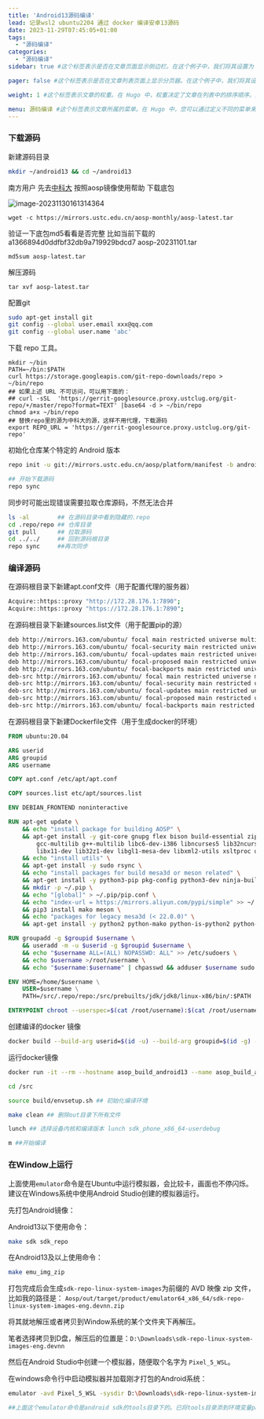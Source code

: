 ```yaml
---
title: 'Android13源码编译'
lead: 记录wsl2 ubuntu2204 通过 docker 编译安卓13源码
date: 2023-11-29T07:45:05+01:00
tags:
  - "源码编译"
categories:
  - "源码编译"
sidebar: true #这个标签表示是否在文章页面显示侧边栏。在这个例子中，我们将其设置为 false，因为我们不想在这篇文章的页面上显示侧边栏。如果您想要在文章页面上显示侧边栏，您可以将其设置为 true。

pager: false #这个标签表示是否在文章列表页面上显示分页器。在这个例子中，我们将其设置为 false，因为我们不需要在文章列表页面上显示分页器。如果您有很多文章，并且想要将它们分成多个页面显示，您可以将其设置为 true。

weight: 1 #这个标签表示文章的权重。在 Hugo 中，权重决定了文章在列表中的排序顺序。如果您想要某篇文章排在列表的前面，您可以将其权重设置为更高的数字。在这个例子中，我们将其设置为 1，表示这篇文章应该排在列表的第一位。

menu: 源码编译 #这个标签表示文章所属的菜单。在 Hugo 中，您可以通过定义不同的菜单来组织您的网站导航。在这个例子中，我们将这篇文章添加到名为 "main" 的菜单中。如果您想要将文章添加到其他菜单中，您可以将其设置为相应的菜在
---
```




### 下载源码

新建源码目录

```sh
mkdir ~/android13 && cd ~/android13
```

南方用户 先去[中科大](https://mirrors.ustc.edu.cn/help/aosp.html) 按照aosp镜像使用帮助 下载底包

![image-20231130161314364](../asop%E7%BC%96%E8%AF%91.assets/image-20231130161314364-17013320008172.png)

```shell
wget -c https://mirrors.ustc.edu.cn/aosp-monthly/aosp-latest.tar
```

验证一下底包md5看看是否完整 比如当前下载的 a1366894d0ddfbf32db9a719929bdcd7  aosp-20231101.tar

```shell
md5sum aosp-latest.tar
```

解压源码

```shell
tar xvf aosp-latest.tar
```

配置git

```sh
sudo apt-get install git
git config --global user.email xxx@qq.com
git config --global user.name 'abc'
```

 下载 repo 工具。

```shell
mkdir ~/bin
PATH=~/bin:$PATH
curl https://storage.googleapis.com/git-repo-downloads/repo > ~/bin/repo
## 如果上述 URL 不可访问，可以用下面的：
## curl -sSL  'https://gerrit-googlesource.proxy.ustclug.org/git-repo/+/master/repo?format=TEXT' |base64 -d > ~/bin/repo
chmod a+x ~/bin/repo
## 替换repo里的源为中科大的源，这样不用代理，下载源码
export REPO_URL = 'https://gerrit-googlesource.proxy.ustclug.org/git-repo'
```

初始化仓库某个特定的 Android 版本

```sh
repo init -u git://mirrors.ustc.edu.cn/aosp/platform/manifest -b android-13.0.0_r16

## 开始下载源码
repo sync

```

同步时可能出现错误需要拉取仓库源码，不然无法合并

```sh
ls -al        ## 在源码目录中看到隐藏的.repo
cd .repo/repo ## 仓库目录
git pull      ## 拉取源码
cd ../../     ## 回到源码根目录
repo sync     ##再次同步
```



### 编译源码

在源码根目录下新建apt.conf文件（用于配置代理的服务器）

```sh
Acquire::https::proxy "http://172.28.176.1:7890";
Acquire::https::proxy "https://172.28.176.1:7890";
```

在源码根目录下新建sources.list文件（用于配置pip的源）

```sh
deb http://mirrors.163.com/ubuntu/ focal main restricted universe multiverse
deb http://mirrors.163.com/ubuntu/ focal-security main restricted universe multiverse
deb http://mirrors.163.com/ubuntu/ focal-updates main restricted universe multiverse
deb http://mirrors.163.com/ubuntu/ focal-proposed main restricted universe multiverse
deb http://mirrors.163.com/ubuntu/ focal-backports main restricted universe multiverse
deb-src http://mirrors.163.com/ubuntu/ focal main restricted universe multiverse
deb-src http://mirrors.163.com/ubuntu/ focal-security main restricted universe multiverse
deb-src http://mirrors.163.com/ubuntu/ focal-updates main restricted universe multiverse
deb-src http://mirrors.163.com/ubuntu/ focal-proposed main restricted universe multiverse
deb-src http://mirrors.163.com/ubuntu/ focal-backports main restricted universe multiverse
```

在源码根目录下新建Dockerfile文件（用于生成docker的环境）

```dockerfile
FROM ubuntu:20.04

ARG userid
ARG groupid
ARG username

COPY apt.conf /etc/apt/apt.conf

COPY sources.list etc/apt/sources.list

ENV DEBIAN_FRONTEND noninteractive

RUN apt-get update \
    && echo "install package for building AOSP" \
    && apt-get install -y git-core gnupg flex bison build-essential zip curl zlib1g-dev \
        gcc-multilib g++-multilib libc6-dev-i386 libncurses5 lib32ncurses5-dev x11proto-core-dev \
        libx11-dev lib32z1-dev libgl1-mesa-dev libxml2-utils xsltproc unzip fontconfig \
    && echo "install utils" \
    && apt-get install -y sudo rsync \
    && echo "install packages for build mesa3d or meson related" \
    && apt-get install -y python3-pip pkg-config python3-dev ninja-build \
    && mkdir -p ~/.pip \
    && echo "[global]" > ~/.pip/pip.conf \
    && echo "index-url = https://mirrors.aliyun.com/pypi/simple" >> ~/.pip/pip.conf \
    && pip3 install mako meson \
    && echo "packages for legacy mesa3d (< 22.0.0)" \
    && apt-get install -y python2 python-mako python-is-python2 python-enum34 gettext

RUN groupadd -g $groupid $username \
    && useradd -m -u $userid -g $groupid $username \
    && echo "$username ALL=(ALL) NOPASSWD: ALL" >> /etc/sudoers \
    && echo $username >/root/username \
    && echo "$username:$username" | chpasswd && adduser $username sudo

ENV HOME=/home/$username \
    USER=$username \
    PATH=/src/.repo/repo:/src/prebuilts/jdk/jdk8/linux-x86/bin/:$PATH

ENTRYPOINT chroot --userspec=$(cat /root/username):$(cat /root/username) / /bin/bash -i

```

创建编译的docker 镜像

```sh
docker build --build-arg userid=$(id -u) --build-arg groupid=$(id -g) --build-arg username=$(id -un) -t asop_build_android13 .
```

运行docker镜像

```sh
docker run -it --rm --hostname asop_build_android13 --name asop_build_android13 -v ~/android13:/src asop_build_android13

cd /src

source build/envsetup.sh ## 初始化编译环境

make clean ## 删除out目录下所有文件

lunch ## 选择设备内核和编译版本 lunch sdk_phone_x86_64-userdebug

m ##开始编译
```



### 在Window上运行

上面使用`emulator`命令是在Ubuntu中运行模拟器，会比较卡，画面也不停闪烁。建议在Windows系统中使用Android Studio创建的模拟器运行。

先打包Android镜像：

Android13以下使用命令：

```bash
make sdk sdk_repo
```

在Android13及以上使用命令：

```bash
make emu_img_zip
```

打包完成后会生成`sdk-repo-linux-system-images`为前缀的 AVD 映像 zip 文件，比如我的路径是：
`Aosp/out/target/product/emulator64_x86_64/sdk-repo-linux-system-images-eng.devnn.zip`

将其就地解压或者拷贝到Window系统的某个文件夹下再解压。

笔者选择拷贝到D盘，解压后的位置是：`D:\Downloads\sdk-repo-linux-system-images-eng.devnn`

然后在Android Studio中创建一个模拟器，随便取个名字为 `Pixel_5_WSL`。

在windows命令行中启动模拟器并加载刚才打包的Android系统：

```bash
emulator -avd Pixel_5_WSL -sysdir D:\Downloads\sdk-repo-linux-system-images-eng.devnn\x86_64 -dns-server 8.8.8.8,114.114.114.114 -verbose

##上面这个emulator命令是android sdk的tools目录下的。已将tools目录添到环境变量path中。
```
